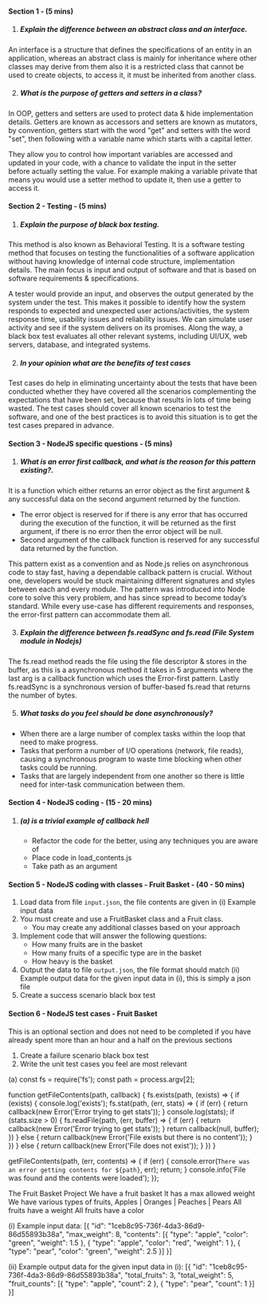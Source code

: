#### Section 1 - (5 mins)
1. ##### Explain the difference between an abstract class and an interface.

An interface is a structure that defines the specifications of an entity in an application, whereas an abstract class is mainly for inheritance where other classes may derive from them also it is a restricted class that cannot be used to create objects, to access it, it must be inherited from another class.
  
2. ##### What is the purpose of getters and setters in a class?

In OOP, getters and setters are used to protect data & hide implementation details. Getters are known as accessors and setters are known as mutators, by convention, getters start with the word "get" and setters with the word "set", then following with a variable name which starts with a capital letter. 

They allow you to control how important variables are accessed and updated in your code, with a chance to validate the input in the setter before actually setting the value. For example making a variable private that means you would use a setter method to update it, then use a getter to access it.
	
#### Section 2 - Testing - (5 mins)
1. ##### Explain the purpose of black box testing.
 
This method is also known as Behavioral Testing. It is a software testing method that focuses on testing the functionalities of a software application without having knowledge of internal code structure, implementation details. The main focus is input and output of software and that is based on software requirements & specifications.

A tester would provide an input, and observes the output generated by the system under the test. This makes it possible to identify how the system responds to expected and unexpected user actions/activities, the system response time, usability issues and reliability issues. We can simulate user activity and see if the system delivers on its promises. Along the way, a black box test evaluates all other relevant systems, including UI/UX, web servers, database, and integrated systems.

2. ##### In your opinion what are the benefits of test cases

Test cases do help in eliminating uncertainty about the tests that have been conducted whether they have covered all the scenarios complementing the expectations that have been set, because that results in lots of time being wasted. The test cases should cover all known scenarios to test the software, and one of the best practices is to avoid this situation is to get the test cases prepared in advance.


#### Section 3 - NodeJS specific questions - (5 mins)
1. ##### What is an error first callback, and what is the reason for this pattern existing?.

It is a function which either returns an error object as the first argument & any successful data on the second argument returned by the function.
* The error object is reserved for if there is any error that has occurred during the execution of the function, it will be returned as the first argument, if there is no error then the error object will be null.
* Second argument of the callback function is reserved for any successful data returned by the function.

This pattern exist as a convention and as Node.js relies on asynchronous code to stay fast, having a dependable callback pattern is crucial. Without one, developers would be stuck maintaining different signatures and styles between each and every module. The pattern was introduced into Node core to solve this very problem, and has since spread to become today’s standard. While every use-case has different requirements and responses, the error-first pattern can accommodate them all.


3. ##### Explain the difference between fs.readSync and fs.read (File System module in Nodejs)

The fs.read method reads the file using the file descriptor & stores in the buffer, as this is a asynchronous method it takes in 5 arguments where the last arg is a callback function which uses the Error-first pattern. Lastly fs.readSync is a synchronous version of buffer-based fs.read that returns the number of bytes.

5. ##### What tasks do you feel should be done asynchronously?
* When there are a large number of complex tasks within the loop that need to make progress.
* Tasks that perform a number of I/O operations (network, file reads), causing a synchronous program to waste time blocking when other tasks could be running.
* Tasks that are largely independent from one another so there is little need for inter-task communication between them.


#### Section 4 - NodeJS coding - (15 - 20 mins)
1. ##### (a) is a trivial example of callback hell
	* Refactor the code for the better, using any techniques you are aware of
	* Place code in load_contents.js
	* Take path as an argument

#### Section 5 - NodeJS coding with classes - Fruit Basket - (40 - 50 mins)
1. Load data from file `input.json`, the file contents are given in (i) Example input data
2. You must create and use a FruitBasket class and a Fruit class.
	* You may create any additional classes based on your approach 
3. Implement code that will answer the following questions:
	* How many fruits are in the basket
	* How many fruits of a specific type are in the basket
	* How heavy is the basket
4. Output the data to file `output.json`, the file format should match (ii) Example output data for the given input data in (i), this is simply a json file
5. Create a success scenario black box test


#### Section 6 - NodeJS test cases - Fruit Basket 
This is an optional section and does not need to be completed if you have already spent more than an hour and a half on the previous sections
1. Create a failure scenario black box test
2. Write the unit test cases you feel are most relevant









(a)
const fs = require('fs');
const path = process.argv[2];

function getFileContents(path, callback) {
  fs.exists(path, (exists) => {
    if (exists) {
      console.log('exists');
      fs.stat(path, (err, stats) => {
        if (err) {
          return callback(new Error('Error trying to get stats'));
        }
        console.log(stats);
        if (stats.size > 0) {
          fs.readFile(path, (err, buffer) => {
            if (err) {
              return callback(new Error('Error trying to get stats'));
            }
            return callback(null, buffer);
          })
        } else {
          return callback(new Error('File exists but there is no content'));
        }
      })
    } else {
      return callback(new Error('File does not exist'));
    }
  })
}


getFileContents(path, (err, contents) => {
  if (err) {
    console.error(`There was an error getting contents for ${path}`, err);
    return;
  }
  console.info('File was found and the contents were loaded');
});


The Fruit Basket Project
We have a fruit basket
It has a max allowed weight
We have various types of fruits, Apples | Oranges | Peaches | Pears
All fruits have a weight
All fruits have a color

(i) Example input data:
[{
  "id": "1ceb8c95-736f-4da3-86d9-86d55893b38a",
  "max_weight": 8,
  "contents": [{
    "type": "apple",
    "color": "green",
    "weight": 1.5
  }, {
    "type": "apple",
    "color": "red",
    "weight": 1
  }, {
    "type": "pear",
    "color": "green",
    "weight": 2.5
  }]
}]


(ii) Example output data for the given input data in (i):
[{
  "id": "1ceb8c95-736f-4da3-86d9-86d55893b38a",
  "total_fruits": 3,
  "total_weight": 5,
  "fruit_counts": [{
    "type": "apple",
    "count": 2
  }, {
    "type": "pear",
    "count": 1
  }]
}]
